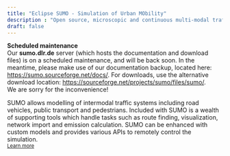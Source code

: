 ```yaml
---
title: "Eclipse SUMO - Simulation of Urban MObility"
description : "Open source, microscopic and continuous multi-modal traffic simulation package"
draft: false
---
```


<!-- Info Card -->
<!-- <div class="card" style="border: 1px solid rgba(0,0,0,.25) !important; margin-bottom: 40px;">
  <div class="card-header" style="font-weight:bold;">SUMO User Conference 2021</div>
  <div class="card-body">
  <ul style="margin:0 !important;">
    <li>The conference <a href="conference#agenda">agenda</a> is now available</li>
    <li><a href="conference#registration">Registration</a> for participation is now open</li>
    </ul>
  </div>
</div> -->

<!-- <div class="alert alert-primary" role="alert">
<b>SUMO User Conference 2023:</b><br>
  New Title and Abstract submission deadline: Monday, <b>January 16th, 2023 - 23:59 CET</b>. 
</div> -->

<div class="alert alert-warning" role="alert">
<b>Scheduled maintenance</b><br>
  Our <b>sumo.dlr.de</b> server (which hosts the documentation and download files) is on a scheduled maintenance, and will be back soon. In the meantime, please make use of our documentation backup, located here: <a href="https://sumo.sourceforge.net/docs/">https://sumo.sourceforge.net/docs/</a>. For downloads, use the alternative download location: <a href="https://sourceforge.net/projects/sumo/files/sumo/">https://sourceforge.net/projects/sumo/files/sumo/</a>.
  <br>
  We are sorry for the inconvenience!
</div>

<!-- YouTube Tutorial -->
<a data-youtube href="https://www.youtube.com/watch?v=urKtJj87X5M"></a>

<!-- Short text -->
SUMO allows modelling of intermodal traffic systems including road vehicles, public transport and pedestrians. Included with SUMO is a wealth of supporting tools which handle tasks such as route finding, visualization, network import and emission calculation. SUMO can be enhanced with custom models and provides various APIs to remotely control the simulation.   
<small>[Learn more <i class="fas fa-angle-right"></i>](about)</small>